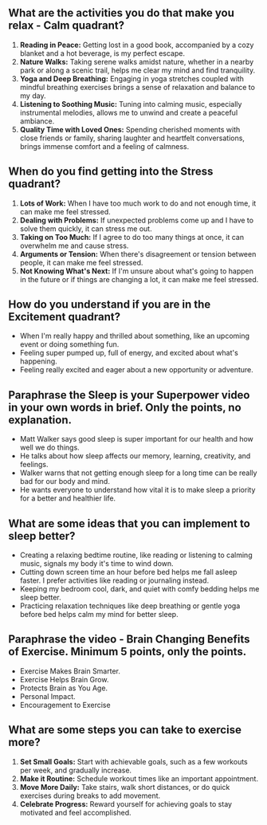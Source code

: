 ## What are the activities you do that make you relax - Calm quadrant?

1. **Reading in Peace:** Getting lost in a good book, accompanied by a cozy blanket and a hot beverage, is my perfect escape.
1. **Nature Walks:** Taking serene walks amidst nature, whether in a nearby park or along a scenic trail, helps me clear my mind and find tranquility.
1. **Yoga and Deep Breathing:** Engaging in yoga stretches coupled with mindful breathing exercises brings a sense of relaxation and balance to my day.
1. **Listening to Soothing Music:** Tuning into calming music, especially instrumental melodies, allows me to unwind and create a peaceful ambiance.
1. **Quality Time with Loved Ones:** Spending cherished moments with close friends or family, sharing laughter and heartfelt conversations, brings immense comfort and a feeling of calmness.

## When do you find getting into the Stress quadrant?

1. **Lots of Work:** When I have too much work to do and not enough time, it can make me feel stressed.
1. **Dealing with Problems:** If unexpected problems come up and I have to solve them quickly, it can stress me out.
1. **Taking on Too Much:** If I agree to do too many things at once, it can overwhelm me and cause stress.
1. **Arguments or Tension:** When there's disagreement or tension between people, it can make me feel stressed.
1. **Not Knowing What's Next:** If I'm unsure about what's going to happen in the future or if things are changing a lot, it can make me feel stressed.

## How do you understand if you are in the Excitement quadrant?

- When I'm really happy and thrilled about something, like an upcoming event or doing something fun.
- Feeling super pumped up, full of energy, and excited about what's happening.
- Feeling really excited and eager about a new opportunity or adventure.

## Paraphrase the Sleep is your Superpower video in your own words in brief. Only the points, no explanation.

- Matt Walker says good sleep is super important for our health and how well we do things.
- He talks about how sleep affects our memory, learning, creativity, and feelings.
- Walker warns that not getting enough sleep for a long time can be really bad for our body and mind.
- He wants everyone to understand how vital it is to make sleep a priority for a better and healthier life.

## What are some ideas that you can implement to sleep better?

- Creating a relaxing bedtime routine, like reading or listening to calming music, signals my body it's time to wind down.
- Cutting down screen time an hour before bed helps me fall asleep faster. I prefer activities like reading or journaling instead.
- Keeping my bedroom cool, dark, and quiet with comfy bedding helps me sleep better.
- Practicing relaxation techniques like deep breathing or gentle yoga before bed helps calm my mind for better sleep.

## Paraphrase the video - Brain Changing Benefits of Exercise. Minimum 5 points, only the points.

- Exercise Makes Brain Smarter.
- Exercise Helps Brain Grow.
- Protects Brain as You Age.
- Personal Impact.
- Encouragement to Exercise

## What are some steps you can take to exercise more?

1. **Set Small Goals:** Start with achievable goals, such as a few workouts per week, and gradually increase.
1. **Make it Routine:** Schedule workout times like an important appointment.
1. **Move More Daily:** Take stairs, walk short distances, or do quick exercises during breaks to add movement.
1. **Celebrate Progress:** Reward yourself for achieving goals to stay motivated and feel accomplished.